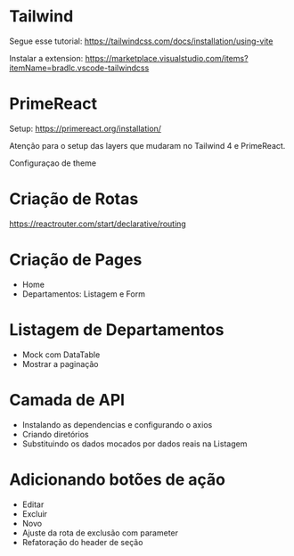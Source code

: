 # Tailwind
Segue esse tutorial:
https://tailwindcss.com/docs/installation/using-vite

Instalar a extension:
https://marketplace.visualstudio.com/items?itemName=bradlc.vscode-tailwindcss

# PrimeReact
Setup:
https://primereact.org/installation/

Atenção para o setup das layers que mudaram no Tailwind 4 e PrimeReact.

Configuraçao de theme

# Criação de Rotas
https://reactrouter.com/start/declarative/routing

# Criação de Pages
- Home
- Departamentos: Listagem e Form

# Listagem de Departamentos

- Mock com DataTable
- Mostrar a paginação

# Camada de API
- Instalando as dependencias e configurando o axios
- Criando diretórios
- Substituindo os dados mocados por dados reais na Listagem

# Adicionando botões de ação

 - Editar
 - Excluir
 - Novo
 - Ajuste da rota de exclusão com parameter
 - Refatoração do header de seção